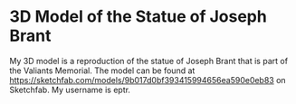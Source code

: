 # 3D Model of the Statue of Joseph Brant

My 3D model is a reproduction of the statue of Joseph Brant that is part of the Valiants Memorial. The model can be found at https://sketchfab.com/models/9b017d0bf393415994656ea590e0eb83 on Sketchfab. My username is eptr. 
